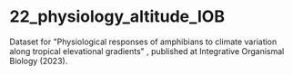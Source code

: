 # 22_physiology_altitude_IOB
Dataset for "Physiological responses of amphibians to climate variation along tropical elevational gradients" , published at Integrative Organismal Biology (2023).
